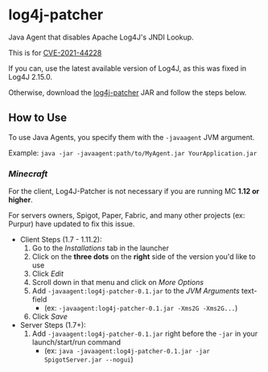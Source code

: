 # log4j-patcher
Java Agent that disables Apache Log4J's JNDI Lookup.

This is for [CVE-2021-44228](https://nvd.nist.gov/vuln/detail/CVE-2021-44228)

If you can, use the latest available version of Log4J, as this was fixed in Log4J 2.15.0.

Otherwise, download the [log4j-patcher](https://alerithe.github.io/log4j-patcher/log4j-patcher-0.1.jar) JAR and follow the steps below.

## How to Use
To use Java Agents, you specify them with the `-javaagent` JVM argument.

Example: `java -jar -javaagent:path/to/MyAgent.jar YourApplication.jar`

### ***Minecraft***
For the client, Log4J-Patcher is not necessary if you are running MC **1.12 or higher**.

For servers owners, Spigot, Paper, Fabric, and many other projects (ex: Purpur) have updated to fix this issue.

- Client Steps (1.7 - 1.11.2):
    1. Go to the *Installations* tab in the launcher
    2. Click on the **three dots** on the **right** side of the version you'd like to use
    3. Click *Edit*
    4. Scroll down in that menu and click on *More Options*
    5. Add `-javaagent:log4j-patcher-0.1.jar` to the *JVM Arguments* text-field
        - (ex: `-javaagent:log4j-patcher-0.1.jar -Xms2G -Xms2G...`)
    6. Click *Save*
- Server Steps (1.7+):
    1. Add `-javaagent:log4j-patcher-0.1.jar` right before the `-jar` in your launch/start/run command
        - (ex: `java -javaagent:log4j-patcher-0.1.jar -jar SpigotServer.jar --nogui`)